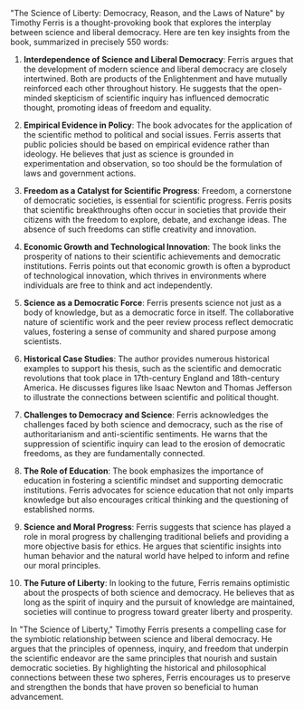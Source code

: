 "The Science of Liberty: Democracy, Reason, and the Laws of Nature" by Timothy Ferris is a thought-provoking book that explores the interplay between science and liberal democracy. Here are ten key insights from the book, summarized in precisely 550 words:

1. **Interdependence of Science and Liberal Democracy**: Ferris argues that the development of modern science and liberal democracy are closely intertwined. Both are products of the Enlightenment and have mutually reinforced each other throughout history. He suggests that the open-minded skepticism of scientific inquiry has influenced democratic thought, promoting ideas of freedom and equality.

2. **Empirical Evidence in Policy**: The book advocates for the application of the scientific method to political and social issues. Ferris asserts that public policies should be based on empirical evidence rather than ideology. He believes that just as science is grounded in experimentation and observation, so too should be the formulation of laws and government actions.

3. **Freedom as a Catalyst for Scientific Progress**: Freedom, a cornerstone of democratic societies, is essential for scientific progress. Ferris posits that scientific breakthroughs often occur in societies that provide their citizens with the freedom to explore, debate, and exchange ideas. The absence of such freedoms can stifle creativity and innovation.

4. **Economic Growth and Technological Innovation**: The book links the prosperity of nations to their scientific achievements and democratic institutions. Ferris points out that economic growth is often a byproduct of technological innovation, which thrives in environments where individuals are free to think and act independently.

5. **Science as a Democratic Force**: Ferris presents science not just as a body of knowledge, but as a democratic force in itself. The collaborative nature of scientific work and the peer review process reflect democratic values, fostering a sense of community and shared purpose among scientists.

6. **Historical Case Studies**: The author provides numerous historical examples to support his thesis, such as the scientific and democratic revolutions that took place in 17th-century England and 18th-century America. He discusses figures like Isaac Newton and Thomas Jefferson to illustrate the connections between scientific and political thought.

7. **Challenges to Democracy and Science**: Ferris acknowledges the challenges faced by both science and democracy, such as the rise of authoritarianism and anti-scientific sentiments. He warns that the suppression of scientific inquiry can lead to the erosion of democratic freedoms, as they are fundamentally connected.

8. **The Role of Education**: The book emphasizes the importance of education in fostering a scientific mindset and supporting democratic institutions. Ferris advocates for science education that not only imparts knowledge but also encourages critical thinking and the questioning of established norms.

9. **Science and Moral Progress**: Ferris suggests that science has played a role in moral progress by challenging traditional beliefs and providing a more objective basis for ethics. He argues that scientific insights into human behavior and the natural world have helped to inform and refine our moral principles.

10. **The Future of Liberty**: In looking to the future, Ferris remains optimistic about the prospects of both science and democracy. He believes that as long as the spirit of inquiry and the pursuit of knowledge are maintained, societies will continue to progress toward greater liberty and prosperity.

In "The Science of Liberty," Timothy Ferris presents a compelling case for the symbiotic relationship between science and liberal democracy. He argues that the principles of openness, inquiry, and freedom that underpin the scientific endeavor are the same principles that nourish and sustain democratic societies. By highlighting the historical and philosophical connections between these two spheres, Ferris encourages us to preserve and strengthen the bonds that have proven so beneficial to human advancement.
